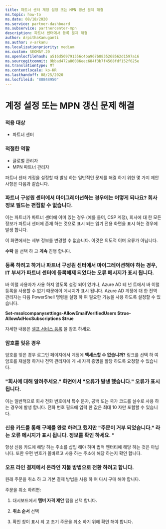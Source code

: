 ```yaml
---
title: 파트너 센터 계정 설정 또는 MPN 갱신 문제 해결
ms.topic: how-to
ms.date: 08/18/2020
ms.service: partner-dashboard
ms.subservice: partnercenter-mpn
description: 파트너 센터에서 등록 문제 해결
author: ArpithaKanuganti
ms.author: v-arkanu
ms.localizationpriority: medium
ms.custom: SEOMAY.20
ms.openlocfilehash: a516d569791356c4ba967b8835268562d1597a16
ms.sourcegitcommit: 9bbad472a86086eec684f3b7f4568fdf152f625e
ms.translationtype: MT
ms.contentlocale: ko-KR
ms.lasthandoff: 08/25/2020
ms.locfileid: "88848950"
---
```

# <a name="troubleshoot-account-setup-or-mpn-renewal-issues"></a>계정 설정 또는 MPN 갱신 문제 해결

### <a name="applies-to"></a>적용 대상

- 파트너 센터
 
### <a name="appropriate-roles"></a>적절한 역할

- 글로벌 관리자
- MPN 파트너 관리자 
 

파트너 센터 계정을 설정할 때 발생 하는 일반적인 문제를 해결 하기 위한 몇 가지 제안 사항은 다음과 같습니다.

### <a name="what-happens-if-you-are-migrating-from-partner-membership-center-and-you-cant-edit-any-company-information-fields"></a>파트너 구성원 센터에서 마이그레이션하는 경우에는 어떻게 되나요? 회사 정보 필드는 편집할 수 없습니다.

이는 파트너가 파트너 센터에 이미 있는 경우 (예를 들어, CSP 계정), 회사에 대 한 모든 정보가 파트너 센터에 존재 하는 것으로 표시 되는 읽기 전용 화면을 표시 하는 경우에 발생 합니다.

이 화면에서는 세부 정보를 변경할 수 없습니다. 이것은 의도적 이며 오류가 아닙니다.

**수락** 을 선택 하 고 **계속** 진행 합니다.

### <a name="you-are-trying-to-enroll-or-to-migrate-from-partner-membership-center-and-you-receive-an-error-message-saying-that-the-it-department-has-turned-off-sign-up-for-partner-center"></a>등록 하려고 하거나 파트너 구성원 센터에서 마이그레이션해야 하는 경우, IT 부서가 **파트너 센터에 등록**해제 되었다는 오류 메시지가 표시 됩니다. 

바 이럴 사용자가 사용 하지 않도록 설정 되어 있거나, Azure AD 테 넌 트에서 바 이럴 등록을 사용할 수 없기 때문에이 메시지가 표시 됩니다. Azure AD 계정에 대 한 전역 관리자는 다음 PowerShell 명령을 실행 하 여 필요한 기능을 사용 하도록 설정할 수 있습니다.

**Set-msolcompanysettings-AllowEmailVerifiedUsers $true-AllowAdHocSubscriptions $true**

자세한 내용은 [셀프 서비스 등록](https://docs.microsoft.com/azure/active-directory/users-groups-roles/directory-self-service-signup) 을 참조 하세요.

### <a name="you-forgot-your-password"></a>암호를 잊은 경우

암호를 잊은 경우 로그인 페이지에서 계정에 **액세스할 수 없습니까?** 링크를 선택 하 여 암호를 재설정 하거나 전역 관리자에 게 새 자격 증명을 할당 하도록 요청할 수 있습니다.

### <a name="on-the-tell-us-about-your-company-screen-you-receive-a-something-went-wrong-error"></a>"회사에 대해 알려주세요." 화면에서 "오류가 발생 했습니다." 오류가 표시 됩니다.

이는 일반적으로 회사 전화 번호에서 특수 문자, 공백 또는 국가 코드를 실수로 사용 하는 경우에 발생 합니다. 전화 번호 필드에 입력 한 값은 최대 10 자만 포함할 수 있습니다.

### <a name="you-are-trying-to-complete-the-purchase-via-credit-card-but-you-are-receiving-an-error-message-stating-that-your-order-was-declined-please-verify-your-information"></a>신용 카드를 통해 구매를 완료 하려고 했지만 "주문이 거부 되었습니다." 라는 오류 메시지가 표시 됩니다. 정보를 확인 하세요. "

항상 신용 카드에 해당 하는 주소를 삽입 해야 하며 법적 엔터티에 해당 하는 것은 아닙니다. 또한 우편 번호가 올바르고 사용 하는 주소에 해당 하는지 확인 합니다.

### <a name="you-want-to-switch-from-offline-payment-to-online-payment-method"></a>오프 라인 결제에서 온라인 지불 방법으로 전환 하려고 합니다. 

원래 주문을 취소 하 고 기본 결제 방법을 사용 하 여 다시 구매 해야 합니다.

주문을 취소 하려면:

1. 대시보드에서 **멤버 자격 제안** 탭을 선택 합니다.

2. **취소 순서** 선택

3. 확인 창이 표시 되 고 초기 주문을 취소 하기 위해 확인 해야 합니다.
